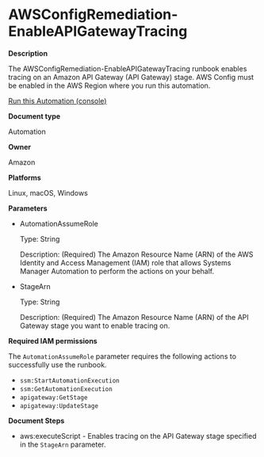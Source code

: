 # AWSConfigRemediation\-EnableAPIGatewayTracing<a name="automation-aws-enable-apigw-tracing"></a>

**Description**

The AWSConfigRemediation\-EnableAPIGatewayTracing runbook enables tracing on an Amazon API Gateway \(API Gateway\) stage\. AWS Config must be enabled in the AWS Region where you run this automation\.

[Run this Automation \(console\)](https://console.aws.amazon.com/systems-manager/automation/execute/AWSConfigRemediation-EnableAPIGatewayTracing)

**Document type**

Automation

**Owner**

Amazon

**Platforms**

Linux, macOS, Windows

**Parameters**
+ AutomationAssumeRole

  Type: String

  Description: \(Required\) The Amazon Resource Name \(ARN\) of the AWS Identity and Access Management \(IAM\) role that allows Systems Manager Automation to perform the actions on your behalf\.
+ StageArn

  Type: String

  Description: \(Required\) The Amazon Resource Name \(ARN\) of the API Gateway stage you want to enable tracing on\.

**Required IAM permissions**

The `AutomationAssumeRole` parameter requires the following actions to successfully use the runbook\.
+ `ssm:StartAutomationExecution`
+ `ssm:GetAutomationExecution`
+ `apigateway:GetStage`
+ `apigateway:UpdateStage`

**Document Steps**
+ aws:executeScript \- Enables tracing on the API Gateway stage specified in the `StageArn` parameter\.